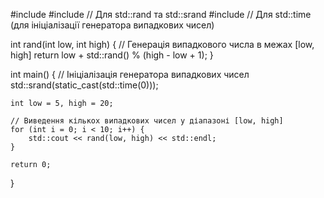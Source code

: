 #include <iostream>
#include <cstdlib>  // Для std::rand та std::srand
#include <ctime>    // Для std::time (для ініціалізації генератора випадкових чисел)

int rand(int low, int high) {
    // Генерація випадкового числа в межах [low, high]
    return low + std::rand() % (high - low + 1);
}

int main() {
    // Ініціалізація генератора випадкових чисел
    std::srand(static_cast<unsigned int>(std::time(0)));

    int low = 5, high = 20;

    // Виведення кількох випадкових чисел у діапазоні [low, high]
    for (int i = 0; i < 10; i++) {
        std::cout << rand(low, high) << std::endl;
    }

    return 0;
}
